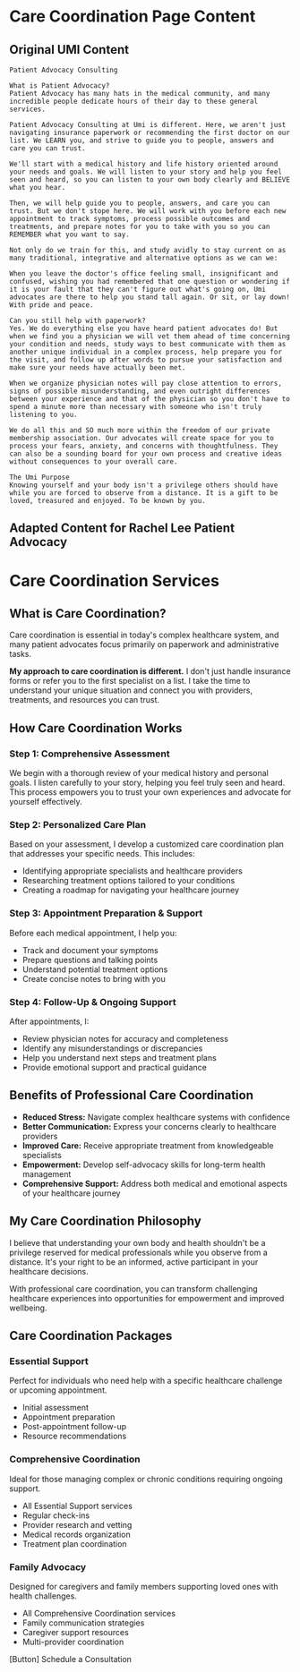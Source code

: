 # Care Coordination Page Content

## Original UMI Content

```
Patient Advocacy Consulting

What is Patient Advocacy?
Patient Advocacy has many hats in the medical community, and many incredible people dedicate hours of their day to these general services.

Patient Advocacy Consulting at Umi is different. Here, we aren't just navigating insurance paperwork or recommending the first doctor on our list. We LEARN you, and strive to guide you to people, answers and care you can trust.

We'll start with a medical history and life history oriented around your needs and goals. We will listen to your story and help you feel seen and heard, so you can listen to your own body clearly and BELIEVE what you hear.

Then, we will help guide you to people, answers, and care you can trust. But we don't stope here. We will work with you before each new appointment to track symptoms, process possible outcomes and treatments, and prepare notes for you to take with you so you can REMEMBER what you want to say.

Not only do we train for this, and study avidly to stay current on as many traditional, integrative and alternative options as we can we:

When you leave the doctor's office feeling small, insignificant and confused, wishing you had remembered that one question or wondering if it is your fault that they can't figure out what's going on, Umi advocates are there to help you stand tall again. Or sit, or lay down! With pride and peace.

Can you still help with paperwork?
Yes. We do everything else you have heard patient advocates do! But when we find you a physician we will vet them ahead of time concerning your condition and needs, study ways to best communicate with them as another unique individual in a complex process, help prepare you for the visit, and follow up after words to pursue your satisfaction and make sure your needs have actually been met.

When we organize physician notes will pay close attention to errors, signs of possible misunderstanding, and even outright differences between your experience and that of the physician so you don't have to spend a minute more than necessary with someone who isn't truly listening to you.

We do all this and SO much more within the freedom of our private membership association. Our advocates will create space for you to process your fears, anxiety, and concerns with thoughtfulness. They can also be a sounding board for your own process and creative ideas without consequences to your overall care.

The Umi Purpose
Knowing yourself and your body isn't a privilege others should have while you are forced to observe from a distance. It is a gift to be loved, treasured and enjoyed. To be known by you.
```

## Adapted Content for Rachel Lee Patient Advocacy

# Care Coordination Services

## What is Care Coordination?

Care coordination is essential in today's complex healthcare system, and many patient advocates focus primarily on paperwork and administrative tasks.

**My approach to care coordination is different.** I don't just handle insurance forms or refer you to the first specialist on a list. I take the time to understand your unique situation and connect you with providers, treatments, and resources you can trust.

## How Care Coordination Works

### Step 1: Comprehensive Assessment

We begin with a thorough review of your medical history and personal goals. I listen carefully to your story, helping you feel truly seen and heard. This process empowers you to trust your own experiences and advocate for yourself effectively.

### Step 2: Personalized Care Plan

Based on your assessment, I develop a customized care coordination plan that addresses your specific needs. This includes:

- Identifying appropriate specialists and healthcare providers
- Researching treatment options tailored to your conditions
- Creating a roadmap for navigating your healthcare journey

### Step 3: Appointment Preparation & Support

Before each medical appointment, I help you:
- Track and document your symptoms
- Prepare questions and talking points
- Understand potential treatment options
- Create concise notes to bring with you

### Step 4: Follow-Up & Ongoing Support

After appointments, I:
- Review physician notes for accuracy and completeness
- Identify any misunderstandings or discrepancies
- Help you understand next steps and treatment plans
- Provide emotional support and practical guidance

## Benefits of Professional Care Coordination

- **Reduced Stress:** Navigate complex healthcare systems with confidence
- **Better Communication:** Express your concerns clearly to healthcare providers
- **Improved Care:** Receive appropriate treatment from knowledgeable specialists
- **Empowerment:** Develop self-advocacy skills for long-term health management
- **Comprehensive Support:** Address both medical and emotional aspects of your healthcare journey

## My Care Coordination Philosophy

I believe that understanding your own body and health shouldn't be a privilege reserved for medical professionals while you observe from a distance. It's your right to be an informed, active participant in your healthcare decisions.

With professional care coordination, you can transform challenging healthcare experiences into opportunities for empowerment and improved wellbeing.

## Care Coordination Packages

### Essential Support
Perfect for individuals who need help with a specific healthcare challenge or upcoming appointment.
- Initial assessment
- Appointment preparation
- Post-appointment follow-up
- Resource recommendations

### Comprehensive Coordination
Ideal for those managing complex or chronic conditions requiring ongoing support.
- All Essential Support services
- Regular check-ins
- Provider research and vetting
- Medical records organization
- Treatment plan coordination

### Family Advocacy
Designed for caregivers and family members supporting loved ones with health challenges.
- All Comprehensive Coordination services
- Family communication strategies
- Caregiver support resources
- Multi-provider coordination

[Button] Schedule a Consultation 